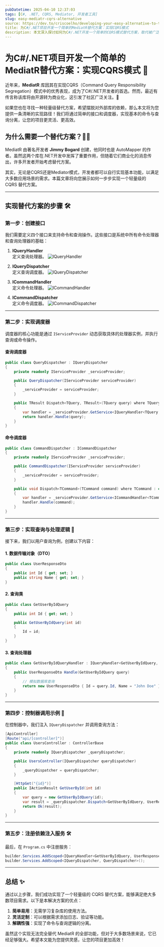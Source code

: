 ```yaml
---
pubDatetime: 2025-04-10 12:37:03
tags: [C#, .NET, CQRS, Mediator, 开发者工具]
slug: easy-mediatr-cqrs-alternative
source: https://dev.to/criscoelho/developing-your-easy-alternative-to-the-mediatr-library-in-c-1og2
title: 为C#/.NET项目开发一个简单的MediatR替代方案：实现CQRS模式
description: 本文深入探讨如何为C#/.NET开发一个简单的CQRS模式替代方案，取代被广泛使用的MediatR库。通过四个接口和调度器的实现，轻松打造属于自己的中介者模式。
---
```


# 为C#/.NET项目开发一个简单的MediatR替代方案：实现CQRS模式 🚀

近年来，**MediatR** 库因其在实现CQRS（Command Query Responsibility Segregation）模式中的优秀表现，成为了C#/.NET开发者的首选。然而，最近有传言称该库将由开源转为商业化，这引发了社区广泛关注。🤔

如果您也在寻找一种轻量级替代方案，希望摆脱对外部库的依赖，那么本文将为您提供一条清晰的实现路径！我们将通过简单的接口和调度器，实现基本的命令与查询分离，让您的项目更灵活、更高效。

## 为什么需要一个替代方案？🤷‍♂️

MediatR 由著名开发者 **Jimmy Bogard** 创建，他同时也是 AutoMapper 的作者。虽然这两个库在.NET开发中发挥了重要作用，但随着它们商业化的消息传出，许多开发者开始考虑替代方案。

其实，无论是CQRS还是Mediator模式，开发者都可以自行实现基本功能，以满足大多数应用场景的需求。本篇文章将向您展示如何一步步实现一个轻量级的 CQRS 替代方案。

---

## 实现替代方案的步骤 🛠️

### 第一步：创建接口

我们需要定义四个接口来支持命令和查询操作。这些接口是系统中所有命令处理器和查询处理器的基础：

1. **IQueryHandler**  
   定义查询处理器。
   ![IQueryHandler](https://media2.dev.to/dynamic/image/width=800%2Cheight=%2Cfit=scale-down%2Cgravity=auto%2Cformat=auto/https%3A%2F%2Fdev-to-uploads.s3.amazonaws.com%2Fuploads%2Farticles%2Fd66gcaaqm14fz7p4qfob.png)

2. **IQueryDispatcher**  
   定义查询调度器。
   ![IQueryDispatcher](https://media2.dev.to/dynamic/image/width=800%2Cheight=%2Cfit=scale-down%2Cgravity=auto%2Cformat=auto/https%3A%2F%2Fdev-to-uploads.s3.amazonaws.com%2Fuploads%2Farticles%2F8ytznkei5jxagxe051mi.png)

3. **ICommandHandler**  
   定义命令处理器。
   ![ICommandHandler](https://media2.dev.to/dynamic/image/width=800%2Cheight=%2Cfit=scale-down%2Cgravity=auto/https%3A%2F%2Fdev-to-uploads.s3.amazonaws.com%2Fuploads%2Farticles%2Fsp1ea81kib0gr5n7fltf.png)

4. **ICommandDispatcher**  
   定义命令调度器。
   ![ICommandDispatcher](https://media2.dev.to/dynamic/image/width=800%2Cheight=%2Cfit=scale-down%2Cgravity=auto/https%3A%2F%2Fdev-to-uploads.s3.amazonaws.com%2Fuploads%2Farticles%2F7spp7e9jaq4l9nqn0ayh.png)

---

### 第二步：实现调度器

调度器的核心功能是通过 `IServiceProvider` 动态获取具体的处理器实例，并执行查询或命令操作。

#### 查询调度器

```csharp
public class QueryDispatcher : IQueryDispatcher
{
    private readonly IServiceProvider _serviceProvider;

    public QueryDispatcher(IServiceProvider serviceProvider)
    {
        _serviceProvider = serviceProvider;
    }

    public TResult Dispatch<TQuery, TResult>(TQuery query) where TQuery : class
    {
        var handler = _serviceProvider.GetService<IQueryHandler<TQuery, TResult>>();
        return handler.Handle(query);
    }
}
```

#### 命令调度器

```csharp
public class CommandDispatcher : ICommandDispatcher
{
    private readonly IServiceProvider _serviceProvider;

    public CommandDispatcher(IServiceProvider serviceProvider)
    {
        _serviceProvider = serviceProvider;
    }

    public void Dispatch<TCommand>(TCommand command) where TCommand : class
    {
        var handler = _serviceProvider.GetService<ICommandHandler<TCommand>>();
        handler.Handle(command);
    }
}
```

---

### 第三步：实现查询与处理逻辑 🌟

接下来，我们以用户查询为例，创建以下内容：

#### 1. 数据传输对象（DTO）

```csharp
public class UserResponseDto
{
    public int Id { get; set; }
    public string Name { get; set; }
}
```

#### 2. 查询类

```csharp
public class GetUserByIdQuery
{
    public int Id { get; set; }

    public GetUserByIdQuery(int id)
    {
        Id = id;
    }
}
```

#### 3. 查询处理器

```csharp
public class GetUserByIdQueryHandler : IQueryHandler<GetUserByIdQuery, UserResponseDto>
{
    public UserResponseDto Handle(GetUserByIdQuery query)
    {
        // 模拟数据库查询
        return new UserResponseDto { Id = query.Id, Name = "John Doe" };
    }
}
```

---

### 第四步：控制器调用示例 📡

在控制器中，我们注入 `IQueryDispatcher` 并调用查询方法：

```csharp
[ApiController]
[Route("api/[controller]")]
public class UsersController : ControllerBase
{
    private readonly IQueryDispatcher _queryDispatcher;

    public UsersController(IQueryDispatcher queryDispatcher)
    {
        _queryDispatcher = queryDispatcher;
    }

    [HttpGet("{id}")]
    public IActionResult GetUserById(int id)
    {
        var query = new GetUserByIdQuery(id);
        var result = _queryDispatcher.Dispatch<GetUserByIdQuery, UserResponseDto>(query);
        return Ok(result);
    }
}
```

---

### 第五步：注册依赖注入服务 🛠️

最后，在 `Program.cs` 中注册服务：

```csharp
builder.Services.AddScoped<IQueryHandler<GetUserByIdQuery, UserResponseDto>, GetUserByIdQueryHandler>();
builder.Services.AddScoped<IQueryDispatcher, QueryDispatcher>();
```

---

## 总结 ✨

通过以上步骤，我们成功实现了一个轻量级的 CQRS 替代方案，能够满足绝大多数项目需求。以下是本解决方案的优点：

1. **简单易用**：无需学习复杂库的使用方法。
2. **灵活定制**：可以根据需求添加日志、验证等功能。
3. **解耦性强**：实现了命令与查询逻辑的分离。

虽然这个实现无法完全替代 MediatR 的全部功能，但对于大多数场景来说，它已经足够强大。希望本文能为您提供灵感，让您的项目更加高效！
